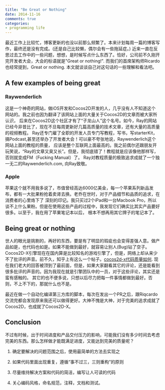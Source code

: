 ```yaml
---
title: "Be Great or Nothing"
date: 2014-11-16
comments: true
categories: 
- programming life
---
```


 
<!-- toc -->

最近工作上比较忙，博客更新的也没以前那么频繁了。本来计划每周一篇的博客写作，最终还是没有完成。(还是自己比较懒，偶尔会有一些拖延症。)
近来一直在反思过去工作中的一些问题，想想，是时候写点什么东西了。恰好，公司前不久刚开完开发者大会，大会的标语就是"Great or nothing!".
而我们的首席架构师Ricardo也经常提到，Great or nothing. 本文就谈谈自己对这句话的一些理解和看法吧。

<!-- more -->


## A few examples of being great

### Raywenderlich
这是一个神奇的网站，做iOS开发和Cocos2D开发的人，几乎没有人不知道这个网站的。我之前也因为翻译了该网站上面的大量关于Cocos2D的文章而被大家所认识，
后来在Cocos2D这个社区才有了“子龙山人”这个名号。如今，Ray的网站已经今非昔比了，现在不旦每周更新好几篇高质量的技术文章，还有大量的高质量的视频教程。
Ray还专门雇了全职的开发人员专门写教程，写书，写starterKit，搞Podcast,甚至还举办了开发者大会！可以豪不夸张地说，Raywenderlich这个网站上面的教程的质量，
应该是整个互联网上面最高的。我之前偶尔还跟朋友开玩笑说，“Ray的文章又臭又长”。但是，我彻底错了！教程就是应该像他那样写，否则就变成FM（Fucking Manual）了。
Ray对教程质量的极致追求成就了一个独一无二的Raywenderlich.com, 向Ray致敬。

### Apple
苹果这个就不用我多说了，市值曾经高达6000亿美金，每一个苹果系列新品发布，都有一大批果粉抢着卖肾去换。老乔在世时，对于产品细节和品质的追求，在消费者的心里烙下了
深刻的印记。我只买过2个iPad和一台Macbook Pro，所以谈不上什么果粉。但是在使用这些产品的过程中，我发现它们确实比其实产品要好很多。以至于，我在用了苹果笔记本以后，
根本不想再用其它牌子的笔记本了。

## Being great or nothing
世人的眼光是挑剔的，再好的东西，要是有了明显的瑕疵也会变得差强人意。做产品如是，也代码也如是。如果不能做到最好，就容易让别人(Bug)钻了空子。
Cocos2D-X引擎现在在国内算是比较知名的游戏引擎了，但是，网络上却从来少不了批评的声音。前不久，知乎上有这么一个帖子。[cocos2d-x代码质量如何](http://www.zhihu.com/question/26225167).
现在我们老大的回答被顶到了最前面，但是，如果大家翻看其它的评论，还是能看到很多批评的声音的。因为我现在就是引擎团队中的一员，对于这些评论，其实还是蛮有感触的。
其它的也不便多说，只想以后尽力把每一件事情都做到最好。否则，不上不下的，那就什么也不是。

最近在做一个自动化编译第三方库的脚本，每次在发出一个PR之后，跟Riqcardo交流完都会发现原来我还可以做得更好。大神不愧是大神，对于完美的追求成就了Cocos2D，也成就了Cocos2D-X。

## Conclusion
不过有时候，出于时间进度和产品交付压力的影响，可能我们没有多少时间去考虑完美的东西。那么怎样做才能既满足进度，又能达到完美的质量呢？

1. 确定要解决的问题范围之后，使用最简单的方法去实现之

2. 如果代码里面出现重复，遵循“事不过三，三则重构”的原则

3. 尽量维持解决方案和代码的简洁，编写让人可读的代码

4. 关心编码风格，命名规范，注释，文档和测试。

